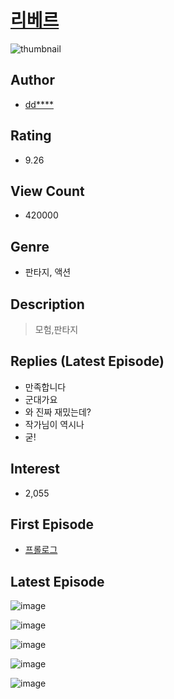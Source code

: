 # [리베르](https://comic.naver.com/bestChallenge/list?titleId=702320)
![thumbnail](https://image-comic.pstatic.net/user_contents_data/challenge_comic/2018/12/29/313190/thumbnail_202x1649f5aeb53_353b_427d_9b37_d8c79a4bde49_00000268.JPEG)

## Author
- [dd****](https://comic.naver.com/artistTitle?id=313190)

## Rating
- 9.26

## View Count
- 420000

## Genre
- 판타지, 액션

## Description
> 모험,판타지

## Replies (Latest Episode)
- 만족합니다
- 군대가요
- 와 진짜 재밌는데?
- 작가님이 역시나
- 굳!

## Interest
- 2,055

## First Episode
- [프롤로그](https://comic.naver.com/bestChallenge/detail?titleId=702320&no=16)

## Latest Episode
![image](https://image-comic.pstatic.net/user_contents_data/challenge_comic/2022/11/26/313190/upload_3846971521116889395.jpeg)

![image](https://image-comic.pstatic.net/user_contents_data/challenge_comic/2022/11/26/313190/upload_7221351810976593973.jpeg)

![image](https://image-comic.pstatic.net/user_contents_data/challenge_comic/2022/11/26/313190/upload_7147606467425691238.jpeg)

![image](https://image-comic.pstatic.net/user_contents_data/challenge_comic/2022/11/26/313190/upload_7148732349316936033.jpeg)

![image](https://image-comic.pstatic.net/user_contents_data/challenge_comic/2022/11/26/313190/upload_4049407005003691317.jpeg)
